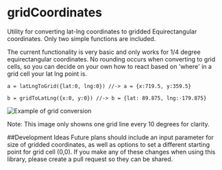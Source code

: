 # gridCoordinates
Utility for converting lat-lng coordinates to gridded Equirectangular coordinates. Only two simple functions are included.

The current functionality is very basic and only works for 1/4 degree equirectangular coordinates. No rounding occurs when converting to grid cells, so you can decide on your own how to react based on 'where' in a grid cell your lat lng point is.

```
a = latLngToGrid({lat:0, lng:0}) //-> a = {x:719.5, y:359.5}

b = gridToLatLng({x:0, y:0}) //-> b = {lat: 89.875, lng:-179.875}
```

![Example of grid conversion](http://i.imgur.com/40mD0jE.png)

Note: This image only showns one grid line every 10 degrees for clarity.

##Development Ideas
Future plans should include an input parameter for size of gridded coordinates, as well as options to set a different starting point for grid cell (0,0). If you make any of these changes when using this library, please create a pull request so they can be shared.


